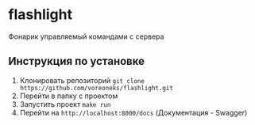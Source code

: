 # flashlight
Фонарик управляемый командами с сервера
## Инструкция по установке
1. Клонировать репозиторий ```git clone https://github.com/voreoneks/flashlight.git```
2. Перейти в папку с проектом
3. Запустить проект ```make run```
4. Перейти на ```http://localhost:8000/docs``` (Документация - Swagger)